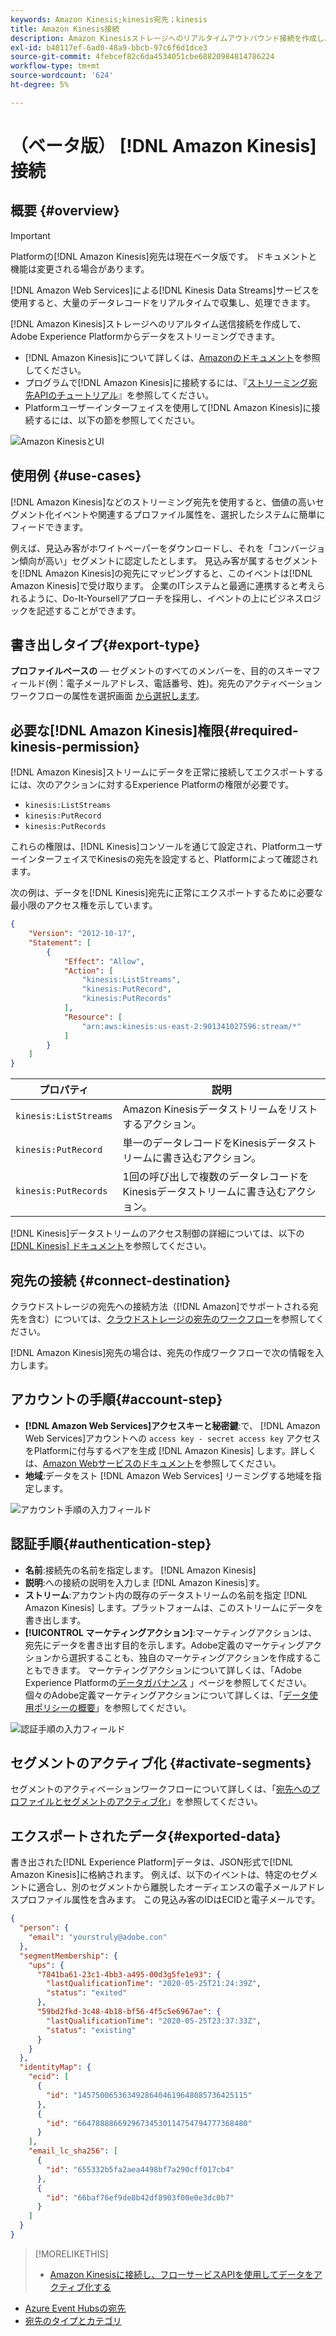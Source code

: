 ```yaml
---
keywords: Amazon Kinesis;kinesis宛先；kinesis
title: Amazon Kinesis接続
description: Amazon Kinesisストレージへのリアルタイムアウトバウンド接続を作成し、Adobe Experience Platformからデータをストリーミングします。
exl-id: b40117ef-6ad0-48a9-bbcb-97c6f6d1dce3
source-git-commit: 4febcef82c6da4534051cbe68820984814786224
workflow-type: tm+mt
source-wordcount: '624'
ht-degree: 5%

---
```


# （ベータ版） [!DNL Amazon Kinesis]接続

## 概要 {#overview}

>[!IMPORTANT]
>
>Platformの[!DNL Amazon Kinesis]宛先は現在ベータ版です。 ドキュメントと機能は変更される場合があります。

[!DNL Amazon Web Services]による[!DNL Kinesis Data Streams]サービスを使用すると、大量のデータレコードをリアルタイムで収集し、処理できます。

[!DNL Amazon Kinesis]ストレージへのリアルタイム送信接続を作成して、Adobe Experience Platformからデータをストリーミングできます。

* [!DNL Amazon Kinesis]について詳しくは、[Amazonのドキュメント](https://docs.aws.amazon.com/streams/latest/dev/introduction.html)を参照してください。
* プログラムで[!DNL Amazon Kinesis]に接続するには、『[ストリーミング宛先APIのチュートリアル](../../api/streaming-destinations.md)』を参照してください。
* Platformユーザーインターフェイスを使用して[!DNL Amazon Kinesis]に接続するには、以下の節を参照してください。

![Amazon KinesisとUI](../../assets/catalog/cloud-storage/amazon-kinesis/catalog.png)

## 使用例 {#use-cases}

[!DNL Amazon Kinesis]などのストリーミング宛先を使用すると、価値の高いセグメント化イベントや関連するプロファイル属性を、選択したシステムに簡単にフィードできます。

例えば、見込み客がホワイトペーパーをダウンロードし、それを「コンバージョン傾向が高い」セグメントに認定したとします。 見込み客が属するセグメントを[!DNL Amazon Kinesis]の宛先にマッピングすると、このイベントは[!DNL Amazon Kinesis]で受け取ります。 企業のITシステムと最適に連携すると考えられるように、Do-It-Yoursellアプローチを採用し、イベントの上にビジネスロジックを記述することができます。

## 書き出しタイプ{#export-type}

**プロファイルベースの**  — セグメントのすべてのメンバーを、目的のスキーマフィールド(例：電子メールアドレス、電話番号、姓)。宛先のアクティベーションワークフローの属性を選択画面 [から選択します](../../ui/activate-destinations.md#select-attributes)。

## 必要な[!DNL Amazon Kinesis]権限{#required-kinesis-permission}

[!DNL Amazon Kinesis]ストリームにデータを正常に接続してエクスポートするには、次のアクションに対するExperience Platformの権限が必要です。

* `kinesis:ListStreams`
* `kinesis:PutRecord`
* `kinesis:PutRecords`

これらの権限は、[!DNL Kinesis]コンソールを通じて設定され、PlatformユーザーインターフェイスでKinesisの宛先を設定すると、Platformによって確認されます。

次の例は、データを[!DNL Kinesis]宛先に正常にエクスポートするために必要な最小限のアクセス権を示しています。

```json
{
    "Version": "2012-10-17",
    "Statement": [
        {
            "Effect": "Allow",
            "Action": [
                "kinesis:ListStreams",
                "kinesis:PutRecord",
                "kinesis:PutRecords"
            ],
            "Resource": [
                "arn:aws:kinesis:us-east-2:901341027596:stream/*"
            ]
        }
    ]
}
```

| プロパティ | 説明 |
| -------- | ----------- |
| `kinesis:ListStreams` | Amazon Kinesisデータストリームをリストするアクション。 |
| `kinesis:PutRecord` | 単一のデータレコードをKinesisデータストリームに書き込むアクション。 |
| `kinesis:PutRecords` | 1回の呼び出しで複数のデータレコードをKinesisデータストリームに書き込むアクション。 |

[!DNL Kinesis]データストリームのアクセス制御の詳細については、以下の[[!DNL Kinesis] ドキュメント](https://docs.aws.amazon.com/streams/latest/dev/controlling-access.html)を参照してください。

## 宛先の接続 {#connect-destination}

クラウドストレージの宛先への接続方法（[!DNL Amazon]でサポートされる宛先を含む）については、[クラウドストレージの宛先のワークフロー](./workflow.md)を参照してください。

[!DNL Amazon Kinesis]宛先の場合は、宛先の作成ワークフローで次の情報を入力します。

## アカウントの手順{#account-step}

* **[!DNL Amazon Web Services]アクセスキーと秘密鍵**:で、 [!DNL Amazon Web Services]アカウントへの `access key - secret access key` アクセスをPlatformに付与するペアを生成 [!DNL Amazon Kinesis] します。詳しくは、[Amazon Webサービスのドキュメント](https://docs.aws.amazon.com/IAM/latest/UserGuide/id_credentials_access-keys.html)を参照してください。
* **地域**:データをスト [!DNL Amazon Web Services] リーミングする地域を指定します。

![アカウント手順の入力フィールド](../../assets/catalog/cloud-storage/amazon-kinesis/account.png)

## 認証手順{#authentication-step}

* **名前**:接続先の名前を指定します。  [!DNL Amazon Kinesis]
* **説明**:への接続の説明を入力しま [!DNL Amazon Kinesis]す。
* **ストリーム**:アカウント内の既存のデータストリームの名前を指定 [!DNL Amazon Kinesis] します。プラットフォームは、このストリームにデータを書き出します。
* **[!UICONTROL マーケティングアクション]**:マーケティングアクションは、宛先にデータを書き出す目的を示します。Adobe定義のマーケティングアクションから選択することも、独自のマーケティングアクションを作成することもできます。 マーケティングアクションについて詳しくは、「Adobe Experience Platformの[データガバナンス](../../../data-governance/policies/overview.md) 」ページを参照してください。 個々のAdobe定義マーケティングアクションについて詳しくは、「[データ使用ポリシーの概要](../../../data-governance/policies/overview.md)」を参照してください。

![認証手順の入力フィールド](../../assets/catalog/cloud-storage/amazon-kinesis/authentication.png)

<!--

>[!IMPORTANT]
>
>Platform needs `write` permissions on the bucket object where the export files will be delivered.

-->

## セグメントのアクティブ化 {#activate-segments}

セグメントのアクティベーションワークフローについて詳しくは、「[宛先へのプロファイルとセグメントのアクティブ化](../../ui/activate-destinations.md)」を参照してください。

## エクスポートされたデータ{#exported-data}

書き出された[!DNL Experience Platform]データは、JSON形式で[!DNL Amazon Kinesis]に格納されます。 例えば、以下のイベントは、特定のセグメントに適合し、別のセグメントから離脱したオーディエンスの電子メールアドレスプロファイル属性を含みます。 この見込み客のIDはECIDと電子メールです。

```json
{
  "person": {
    "email": "yourstruly@adobe.con"
  },
  "segmentMembership": {
    "ups": {
      "7841ba61-23c1-4bb3-a495-00d3g5fe1e93": {
        "lastQualificationTime": "2020-05-25T21:24:39Z",
        "status": "exited"
      },
      "59bd2fkd-3c48-4b18-bf56-4f5c5e6967ae": {
        "lastQualificationTime": "2020-05-25T23:37:33Z",
        "status": "existing"
      }
    }
  },
  "identityMap": {
    "ecid": [
      {
        "id": "14575006536349286404619648085736425115"
      },
      {
        "id": "66478888669296734530114754794777368480"
      }
    ],
    "email_lc_sha256": [
      {
        "id": "655332b5fa2aea4498bf7a290cff017cb4"
      },
      {
        "id": "66baf76ef9de8b42df8903f00e0e3dc0b7"
      }
    ]
  }
}
```



>[!MORELIKETHIS]
>
>* [Amazon Kinesisに接続し、フローサービスAPIを使用してデータをアクティブ化する](../../api/streaming-destinations.md)
* [Azure Event Hubsの宛先](./azure-event-hubs.md)
* [宛先のタイプとカテゴリ](../../destination-types.md)

